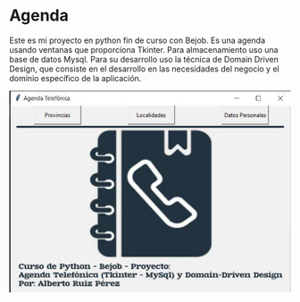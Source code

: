 # Agenda
Este es mi proyecto en python fin de curso con Bejob.
Es una agenda usando ventanas que proporciona Tkinter. Para almacenamiento uso una base de datos Mysql. Para su desarrollo uso la técnica de Domain Driven Design, que consiste en el desarrollo en las necesidades del negocio y el dominio específico de la aplicación. 

![Ventana principañ](splashwindow.jpg)

